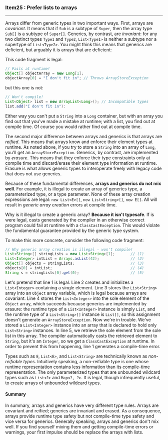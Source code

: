 ### Item25 : Prefer lists to arrays

----------

Arrays differ from generic types in two important ways. First, arrays are *covariant*. It means that if `Sub` is a subtype of `Super`, then the array type `Sub[]` is a subtype of `Super[]`. Generics, by contrast, are *invariant*: for any two distinct types `Type1` and `Type2`, `List<Type1>` is neither a subtype nor a supertype of `List<Type2>`. You might think this means that generics are deficient, but arguably it is arrays that are deficient:

This code fragment is legal:

```java
// Fails at runtime!
Object[] objectArray = new Long[1];
objectArray[0] = "I don't fit in"; // Throws ArrayStoreException
```

but this one is not:

```java
// Won't compile!
List<Object> list = new ArrayList<Long>(); // Incompatible types
list.add("I don't fit in"):
```

Either way you can't put a `String` into a `Long` container, but with an array you find out that you've made a mistake at runtime; with a list, you find out at compile time. Of course you would rather find out at compile time.

The second major difference between arrays and generics is that arrays are *reified*. This means that arrays know and enforce their element types at runtime. As noted above, if you try to store a `String` into an array of `Long`, you'll get an `ArrayStoreException`. Generics, by contrast, are implemented by *erasure*. This means that they enforce their type constraints only at compile time and discard/erase their element type information at runtime. Erasure is what allows generic types to interoperate freely with legacy code that does not use generics.

Because of these fundamental differences, **arrays and generics do not mix well**. For example, it is illegal to create an array of generics type, a parameterized type, or a type parameter. None of these array creation expressions are legal: `new List<E>[]`, `new List<String>[]`, `new E[]`. All will result in *generic array creation* errors at compile time.

Why is it illegal to create a generic array? **Because it isn't typesafe**. If is were legal, casts generated by the compiler in an otherwise correct program could fail at runtime with a `ClassCastException`. This would violate the fundamental guarantee provided by the generic type system.

To make this more concrete, consider the following code fragment:

```java
// Why generic array creation is illegal - won't compile!
List<String>[] stringLists = new List<String>[1];       // (1)
List<Integer> intList = Arrays.asList(42);              // (2)
Object[] objects = stringLists;                         // (3)
objects[0] = intList;                                   // (4)
String s = stringLists[0].get(0);                       // (5)
```

Let's pretend that line 1 is legal. Line 2 creates and initializes a `List<Integer>` containing a single element. Line 3 stores the `List<String>` array into an `Object` array variable, which is legal because arrays are covariant. Line 4 stores the `List<Integer>` into the sole element of the `Object` array, which succeeds because generics are implemented by erasure: the runtime type of a `List<Integer>` instance is simply `List`, and the runtime type of a `List<String>[]` instance is `List[]`, so this assignment doesn't generate an `ArrayStoreException`. Now we're in trouble. We've stored a `List<Integer>` instance into an array that is declared to hold only `List<String>` instances. In line 5, we retrieve the sole element from the sole list in this array. The compiler automatically casts the retrieved element to `String`, but it's an `Integer`, so we get a `ClassCastException` at runtime. In order to prevent this from happening, line 1 generates a compile-time error.

Types such as `E`, `List<E>`, and `List<String>` are technically known as *non-reifiable types*. Intuitively speaking, a non-reifiable type is one whose runtime representation contains less information than its compile-time representation. The only parameterized types that are unbounded wildcard types such as `List<?>` and `Map<?, ?>`. It is legal, though infrequently useful, to create arrays of unbounded wildcard types.

#### Summary

In summary, arrays and generics have very different type rules. Arrays are covariant and reified; generics are invariant and erased. As a consequence, arrays provide runtime type safety but not compile-time type safety and vice versa for generics. Generally speaking, arrays and generics don't mix well. If you find yourself mixing them and getting compile-time errors or warnings, your first impulse should be replace the arrays with lists.